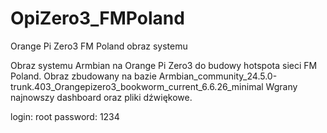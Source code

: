 # OpiZero3_FMPoland

Orange Pi Zero3 FM Poland obraz systemu

Obraz systemu Armbian na Orange Pi Zero3 do budowy hotspota sieci FM Poland.
Obraz zbudowany na bazie Armbian_community_24.5.0-trunk.403_Orangepizero3_bookworm_current_6.6.26_minimal
Wgrany najnowszy dashboard oraz pliki dźwiękowe. 

login: root
password: 1234
